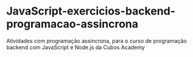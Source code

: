 # JavaScript-exercicios-backend-programacao-assincrona
Atividades com programação assíncrona, para o curso de programação backend com JavaScript e Node.js da Cubos Academy
